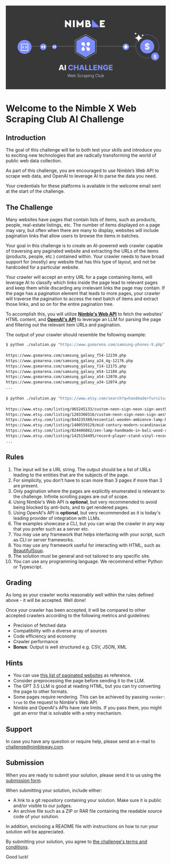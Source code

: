 <p align="center"><img src="/assets/banner.png" /></p>

# Welcome to the Nimble X Web Scraping Club AI Challenge

## Introduction

The goal of this challenge will be to both test your skills and introduce you to exciting new technologies that are radically transforming the world of public web data collection.

As part of this challenge, you are encouraged to use Nimble’s Web API to scrape web data, and OpenAI to leverage AI to parse the data you need.

Your credentials for these platforms is available in the welcome email sent at the start of the challenge.

## The Challenge

Many websites have pages that contain lists of items, such as products, people, real-estate listings, etc. The number of items displayed on a page may vary, but often when there are many to display, websites will include pagination links that allow users to browse the items in batches.

Your goal in this challenge is to create an AI-powered web crawler capable of traversing any paginated website and extracting the URLs of the items (products, people, etc.) contained within. Your crawler needs to have broad support for (mostly) any website that has this type of layout, and not be hardcoded for a particular website.

Your crawler will accept an entry URL for a page containing items, will leverage AI to classify which links inside the page lead to relevant pages and keep them while discarding any irrelevant links the page may contain. If the page has a pagination element that leads to more pages, your crawler will traverse the pagination to access the next batch of items and extract those links, and so on for the entire pagination tree.

To accomplish this, you will utilize **[Nimble's Web API](https://docs.nimbleway.com/nimble-api/web-api)** to fetch the websites' HTML content, and **[OpenAI's API](https://platform.openai.com/docs/api-reference/introduction)** to leverage an LLM for parsing the page and filtering out the relevant item URLs and pagination.

The output of your crawler should resemble the following example:

```bash
$ python ./solution.py "https://www.gsmarena.com/samsung-phones-9.php"

https://www.gsmarena.com/samsung_galaxy_f54-12239.php
https://www.gsmarena.com/samsung_galaxy_a24_4g-12176.php
https://www.gsmarena.com/samsung_galaxy_f14-12175.php
https://www.gsmarena.com/samsung_galaxy_m54-12189.php
https://www.gsmarena.com/samsung_galaxy_a54-12070.php
https://www.gsmarena.com/samsung_galaxy_a34-12074.php
...

$ python ./solution.py "https://www.etsy.com/search?q=handmade+furniture"

https://www.etsy.com/listing/965245133/custom-neon-sign-neon-sign-aesthetic
https://www.etsy.com/listing/1203360316/custom-neon-sign-neon-sign-aesthetic
https://www.etsy.com/listing/844235389/essential-wooden-ambience-lamp-home
https://www.etsy.com/listing/1480559129/mid-century-modern-scandinavian-lift-top
https://www.etsy.com/listing/824406862/zen-lamp-handmade-in-bali-wood-rattan
https://www.etsy.com/listing/1425154495/record-player-stand-vinyl-record-storage
...
```

## Rules

1. The input will be a URL string. The output should be a list of URLs leading to the entities that are the subjects of the page.
1. For simplicity, you don't have to scan more than 3 pages if more than 3 are present.
1. Only pagination where the pages are explicitly enumerated is relevant to the challenge. Infinite scrolling pages are out of scope.
1. Using Nimble's Web API is **optional**, but very recommended to avoid being blocked by anti-bots, and to get rendered pages.
1. Using OpenAI's API is **optional**, but very recommended as it is today's leading provider of integration with LLMs.
1. The examples showcase a CLI, but you can wrap the crawler in any way that you prefer such as a server etc.
1. You may use any framework that helps interfacing with your script, such as CLI or server frameworks.
1. You may use any framework useful for interacting with HTML, such as [BeautifulSoup](https://pypi.org/project/beautifulsoup4/#:~:text=Beautiful%20Soup%20is%20a%20library,and%20modifying%20the%20parse%20tree.).
1. The solution must be general and not tailored to any specific site.
1. You can use any programming language. We recommend either Python or Typescript.

## Grading

As long as your crawler works reasonably well within the rules defined above - it will be accepted. Well done!

Once your crawler has been accepted, it will be compared to other accepted crawlers according to the following metrics and guidelines:

- Precision of fetched data
- Compatibility with a diverse array of sources
- Code efficiency and economy
- Crawler performance
- **Bonus**: Output is well structured e.g. CSV, JSON, XML

## Hints

- You can use [this list of paginated websites](https://github.com/Nimbleway/challenge/blob/initial/sites.md) as reference.
- Consider preprocessing the page before sending it to the LLM.
- The GPT 3.5 LLM is good at reading HTML, but you can try converting the page to other formats.
- Some pages require rendering. This can be achieved by passing `render: true` to the request to Nimble's Web API.
- Nimble and OpenAI's APIs have rate limits. If you pass them, you might get an error that is solvable with a retry mechanism.

## Support

In case you have any question or require help, please send an e-mail to challenge@nimbleway.com.

## Submission

When you are ready to submit your solution, please send it to us using the [submission form](https://763p1qm7qkl.typeform.com/to/PDAhOjZ4).

When submitting your solution, include either:

- A link to a git repository containing your solution. Make sure it is public and/or visible to our judges.
- An archive file such as a ZIP or RAR file containing the readable source code of your solution.

In addition, enclosing a README file with instructions on how to run your solution will be appreciated.

By submitting your solution, you agree to [the challenge's terms and conditions](https://www.nimbleway.com/terms-conditions-challenge).

Good luck!
